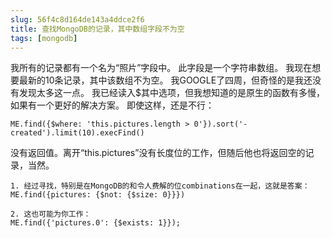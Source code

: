 ```yaml
---
slug: 56f4c8d164de143a4ddce2f6
title: 查找MongoDB的记录，其中数组字段不为空
tags: [mongodb]
---
```


我所有的记录都有一个名为“照片”字段中。 此字段是一个字符串数组。 我现在想要最新的10条记录，其中该数组不为空。 我GOOGLE了四周，但奇怪的是我还没有发现太多这一点。 我已经读入$其中选项，但我想知道的是原生的函数有多慢，如果有一个更好的解决方案。 即使这样，还是不行：
```
ME.find({$where: 'this.pictures.length > 0'}).sort('-created').limit(10).execFind()
```
没有返回值。离开“this.pictures”没有长度位的工作，但随后他也将返回空的记录，当然。

```
1. 经过寻找，特别是在MongoDB的和令人费解的位combinations在一起，这就是答案：
ME.find({pictures: {$not: {$size: 0}}})

2. 这也可能为你工作：
ME.find({'pictures.0': {$exists: 1}});
```
